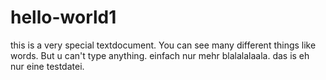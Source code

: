 # hello-world1
this is a very special textdocument. You can see many different things like words.
But u can't type anything.
einfach nur mehr blalalalaala. das is eh nur eine testdatei.